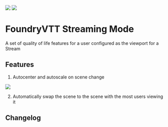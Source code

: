 ![](https://img.shields.io/badge/Foundry-v0.7.1-informational)
[![](https://img.shields.io/badge/Buy%20Me%20A%20Coffee-%243-orange)](https://www.buymeacoffee.com/T2tZvWJ)


# FoundryVTT Streaming Mode

A set of quality of life features for a user configured as the viewport for a Stream

## Features

1) Autocenter and autoscale on scene change

![](./autocenter.gif)

2) Automatically swap the scene to the scene with the most users viewing it

## Changelog

